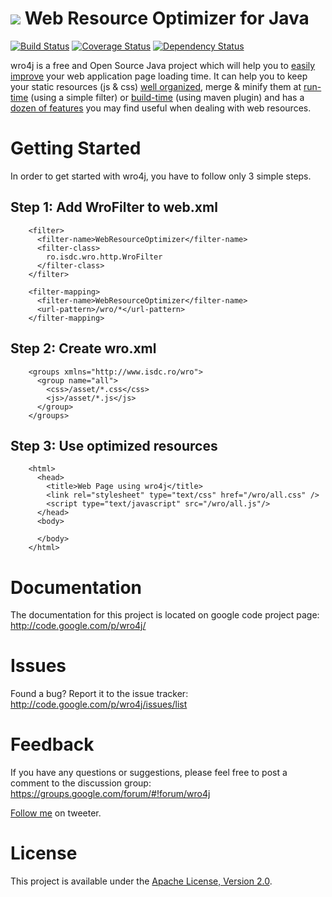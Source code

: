 # <img src="http://code.google.com/p/wro4j/logo"> Web Resource Optimizer for Java
[![Build Status](https://api.travis-ci.org/alexo/wro4j.png)](http://travis-ci.org/alexo/wro4j)
[![Coverage Status](https://coveralls.io/repos/alexo/wro4j/badge.png)](https://coveralls.io/r/alexo/wro4j)
[![Dependency Status](https://gemnasium.com/alexo/wro4j.png)](https://gemnasium.com/alexo/wro4j)

wro4j is a free and Open Source Java project which will help you to [easily improve](http://alexo.github.com/wro4j) your web application page loading time. It can help you to keep your static resources (js & css) [well organized](http://code.google.com/p/wro4j/wiki/WroFileFormat), merge & minify them at [run-time](http://code.google.com/p/wro4j/wiki/Installation) (using a simple filter) or [build-time](http://code.google.com/p/wro4j/wiki/MavenPlugin) (using maven plugin) and has a [dozen of features](http://code.google.com/p/wro4j/wiki/Features) you may find useful when dealing with web resources.


# Getting Started


In order to get started with wro4j, you have to follow only 3 simple steps.


## Step 1: Add WroFilter to web.xml



		<filter>
		  <filter-name>WebResourceOptimizer</filter-name>
		  <filter-class>
			ro.isdc.wro.http.WroFilter
		  </filter-class>
		</filter>
		 
		<filter-mapping>
		  <filter-name>WebResourceOptimizer</filter-name>
		  <url-pattern>/wro/*</url-pattern>
		</filter-mapping>
		
## Step 2: Create wro.xml
		

		<groups xmlns="http://www.isdc.ro/wro">
		  <group name="all">
			<css>/asset/*.css</css>
			<js>/asset/*.js</js>
		  </group>
		</groups> 		
		
## Step 3: Use optimized resources

		<html>
		  <head>
			<title>Web Page using wro4j</title>
			<link rel="stylesheet" type="text/css" href="/wro/all.css" />
			<script type="text/javascript" src="/wro/all.js"/>
		  </head>
		  <body>
			
		  </body>
		</html>		

		
# Documentation

The documentation for this project is located on google code project page: http://code.google.com/p/wro4j/


# Issues

Found a bug? Report it to the issue tracker: http://code.google.com/p/wro4j/issues/list


# Feedback

If you have any questions or suggestions, please feel free to post a comment to the discussion group: https://groups.google.com/forum/#!forum/wro4j

[Follow me](http://twitter.com/#!/wro4j) on tweeter.


# License

This project is available under the [Apache License, Version 2.0](http://www.apache.org/licenses/LICENSE-2.0.html).
